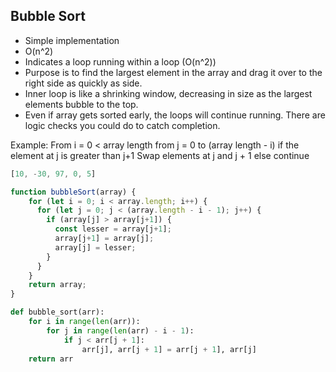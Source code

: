 ## Bubble Sort
* Simple implementation
* O(n^2)
* Indicates a loop running within a loop (O(n^2))
* Purpose is to find the largest element in the array and drag it over to the right side as quickly as side.
* Inner loop is like a shrinking window, decreasing in size as the largest elements bubble to the top.
* Even if array gets sorted early, the loops will continue running. There are logic checks you could do to catch completion.

Example:
From i = 0 < array length
    from j = 0 to (array length - i)
        if the element at j is greater than j+1
            Swap elements at j and j + 1
        else
            continue
```javascript
[10, -30, 97, 0, 5]

function bubbleSort(array) {
    for (let i = 0; i < array.length; i++) {
      for (let j = 0; j < (array.length - i - 1); j++) {
        if (array[j] > array[j+1]) {
          const lesser = array[j+1];
          array[j+1] = array[j];
          array[j] = lesser;
        }
      }
    }
    return array;
}
```

```python
def bubble_sort(arr):
    for i in range(len(arr)):
        for j in range(len(arr) - i - 1):
            if j < arr[j + 1]:
                arr[j], arr[j + 1] = arr[j + 1], arr[j]
    return arr
```